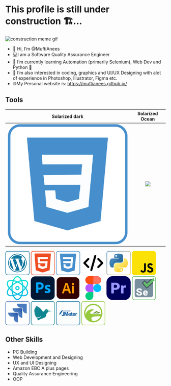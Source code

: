 # This profile is still under construction 🏗...<br>

<img src='images/construction.gif' alt='construction meme gif'>

- 👋 Hi, I’m @MuftiAnees
- 💻I am a Software Quality Assurance Engineer
- 🌱 I’m currently learning Automation (primarily Selenium), Web Dev and Python 🐍
- 👀 I’m also interested in coding, graphics and UI/UX Designing with alot of experience in Photoshop, Illustrator, Figma etc.
- 🌐My Personal website is: https://muftianees.github.io/

## Tools
Solarized dark             |  Solarized Ocean
:-------------------------:|:-------------------------:
![](images\css.png)  |  ![](https://...Ocean.png)

<img src='images\wordpress.png' width=15% alt='Wordpress Logo'>
<img src='images\html.png' height=15% width=15% alt='HTML Logo'>
<img src='images\css.png' width=15% alt='CSS Logo'>
<img src='images\code.png' width=15% alt='Development Logo'>
<img src='images\python.png' width=15% alt='Python Logo'>
<img src='images\js.png' width=15% alt='JavaScript Logo'>
<img src='images\React.png' width=15% alt='React JS Logo'>
<img src='images\photoshop.png' width=15% alt='Photoshop Logo'>
<img src='images\illustrator.png' width=15% height=15% alt='Illustrator Logo'>
<img src='images\figma.png' width=15% height=15% alt='Figma Logo'>
<img src='images\premiere.png' width=15% alt='PremierPro Logo'>
<img src='images\Selenium.png' width=15% alt='Selenium Logo'>
<img src='images\jira.png' width=15% alt='JIRA Logo'>
<img src='images\latex.png' width=15% alt='Latex Logo'>
<img src='images\jmeter.png' width=15% alt='J Meter Logo'>
<img src='images\joget.png' width=15% alt='Joget Logo'>


## Other Skills
- PC Building 
- Web Development and Designing
- UX and UI Designing
- Amazon EBC A plus pages
- Quality Assurance Engineering
- OOP

